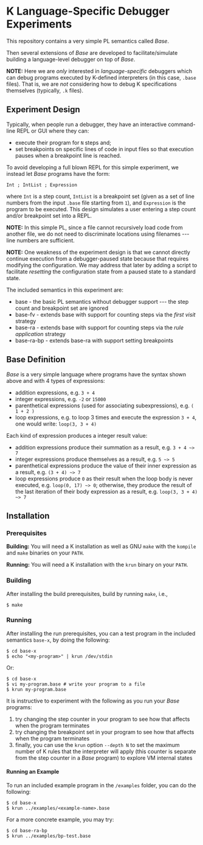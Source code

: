 # K Language-Specific Debugger Experiments

This repository contains a very simple PL semantics called _Base_.

Then several extensions of _Base_ are developed to facilitate/simulate building a language-level debugger on top of _Base_.

**NOTE:** Here we are _only_ interested in _language-specific_ debuggers which can debug programs executed by K-defined interpreters (in this case, `.base` files).
That is, we are _not_ considering how to debug K specifications  themselves (typically, `.k` files).

## Experiment Design

Typically, when people run a debugger, they have an interactive command-line REPL or GUI where they can:

-   execute their program for `N` steps and;
-   set breakpoints on specific lines of code in input files so that execution pauses when a breakpoint line is reached.

To avoid developing a full blown REPL for this simple experiment, we instead let _Base_ programs have the form:

```
Int ; IntList ; Expression
```

where `Int` is a step count, `IntList` is a breakpoint set (given as a set of line numbers from the input `.base` file starting from `1`), and `Expression` is the program to be executed.
This design simulates a user entering a step count and/or breakpoint set into a REPL.

**NOTE:** In this simple PL, since a file cannot recursively load code from another file, we do not need to discriminate locations using filenames --- line numbers are sufficient.

**NOTE:** One weakness of the experiment design is that we cannot directly continue execution from a debugger-paused state because that requires modifying the configuration.
We may address that later by adding a script to facilitate _resetting_ the configuration state from a paused state to a standard state.

The included semantics in this experiment are:

-   base       - the basic PL semantics without debugger support --- the step count and breakpoint set are ignored
-   base-fv    - extends base with support for counting steps via the _first visit_ strategy
-   base-ra    - extends base with support for counting steps via the _rule application_ strategy
-   base-ra-bp - extends base-ra with support setting breakpoints

## Base Definition

_Base_ is a very simple language where programs have the syntax shown above and with 4 types of expressions:

-   addition expressions, e.g. `3 + 4`
-   integer expressions, e.g. `-2` or `15000`
-   parenthetical expressions (used for associating subexpressions), e.g. `( 1 + 2 )`
-   loop expressions, e.g. to loop 3 times and execute the expression `3 + 4`, one would write: `loop(3, 3 + 4)`

Each kind of expression produces a integer result value:

-   addition expressions produce their summation as a result, e.g. `3 + 4 ~> 7`
-   integer expressions produce themselves as a result, e.g. `5 ~> 5`
-   parenthetical expressions produce the value of their inner expression as a result, e.g. `(3 + 4) ~> 7`
-   loop expressions produce `0` as their result when the loop body is never executed, e.g. `loop(0, 17) ~> 0`;
    otherwise, they produce the result of the last iteration of their body expression as a result, e.g. `loop(3, 3 + 4) ~> 7`

## Installation

### Prerequisites

**Building:** You will need a K installation as well as GNU `make` with the `kompile` and `make` binaries on your `PATH`.  

**Running:** You will need a K installation with the `krun` binary on your `PATH`.

### Building

After installing the build prerequisites, build by running `make`, i.e.,

```
$ make
```

### Running

After installing the run prerequisites, you can a test program in the included semantics `base-x`, by doing the following:

```
$ cd base-x
$ echo "<my-program>" | krun /dev/stdin
```

Or:

```
$ cd base-x
$ vi my-program.base # write your program to a file
$ krun my-program.base
```

It is instructive to experiment with the following as you run your _Base_ programs:

1.  try changing the step counter in your program to see how that affects when the program terminates
2.  try changing the breakpoint set in your program to see how that affects when the program terminates
3.  finally, you can use the `krun` option `--depth N` to set the maximum number of K rules that the interpreter will apply (this counter is separate from the step counter in a _Base_ program) to explore VM internal states

#### Running an Example

To run an included example program in the `/examples` folder, you can do the following:

```
$ cd base-x
$ krun ../examples/<example-name>.base
```

For a more concrete example, you may try:

```
$ cd base-ra-bp
$ krun ../examples/bp-test.base
```
